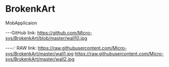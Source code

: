 # BrokenkArt
MobApplicaion

---GitHub link:
https://github.com/Micro-sys/BrokenkArt/blob/master/wall10.jpg


---✅ RAW link:
https://raw.githubusercontent.com/Micro-sys/BrokenkArt/master/wall1.jpg
https://raw.githubusercontent.com/Micro-sys/BrokenkArt/master/wall2.jpg

